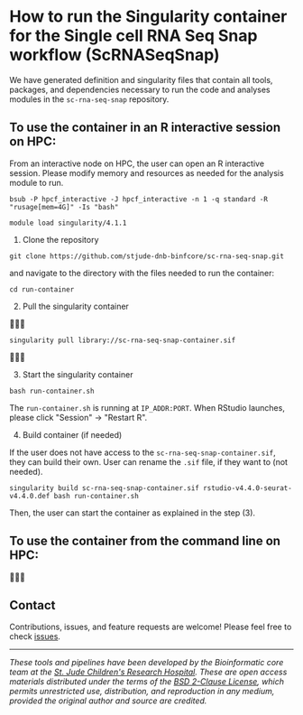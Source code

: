 # How to run the Singularity container for the Single cell RNA Seq Snap workflow (ScRNASeqSnap)

We have generated definition and singularity files that contain all tools, packages, and dependencies necessary to run the code and analyses modules in the `sc-rna-seq-snap` repository. 


## To use the container in an R interactive session on HPC:

From an interactive node on HPC, the user can open an R interactive session. Please modify memory and resources as needed for the analysis module to run.
```
bsub -P hpcf_interactive -J hpcf_interactive -n 1 -q standard -R "rusage[mem=4G]" -Is "bash"
```

```
module load singularity/4.1.1
```


1. Clone the repository
```
git clone https://github.com/stjude-dnb-binfcore/sc-rna-seq-snap.git
```

and navigate to the directory with the files needed to run the container:
```
cd run-container
```


2. Pull the singularity container

🚧🚧🚧
```
singularity pull library://sc-rna-seq-snap-container.sif
```
🚧🚧🚧


3. Start the singularity container

```
bash run-container.sh
```

The `run-container.sh` is running at `IP_ADDR:PORT`. When RStudio launches, please click "Session" -> "Restart R".


4. Build container (if needed)

If the user does not have access to the `sc-rna-seq-snap-container.sif`, they can build their own. 
User can rename the `.sif` file, if they want to (not needed).
```
singularity build sc-rna-seq-snap-container.sif rstudio-v4.4.0-seurat-v4.4.0.def bash run-container.sh
```

Then, the user can start the container as explained in the step (3).


## To use the container from the command line on HPC:

🚧🚧🚧





## Contact

Contributions, issues, and feature requests are welcome! Please feel free to check [issues](https://github.com/stjude-dnb-binfcore/sc-rna-seq-snap/issues).

---

*These tools and pipelines have been developed by the Bioinformatic core team at the [St. Jude Children's Research Hospital](https://www.stjude.org/). These are open access materials distributed under the terms of the [BSD 2-Clause License](https://opensource.org/license/bsd-2-clause), which permits unrestricted use, distribution, and reproduction in any medium, provided the original author and source are credited.*
